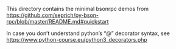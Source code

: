 This directory contains the minimal bsonrpc demos from 
https://github.com/seprich/py-bson-rpc/blob/master/README.md#quickstart 

In case you don’t understand python’s “@” decorator syntax, see
https://www.python-course.eu/python3_decorators.php
